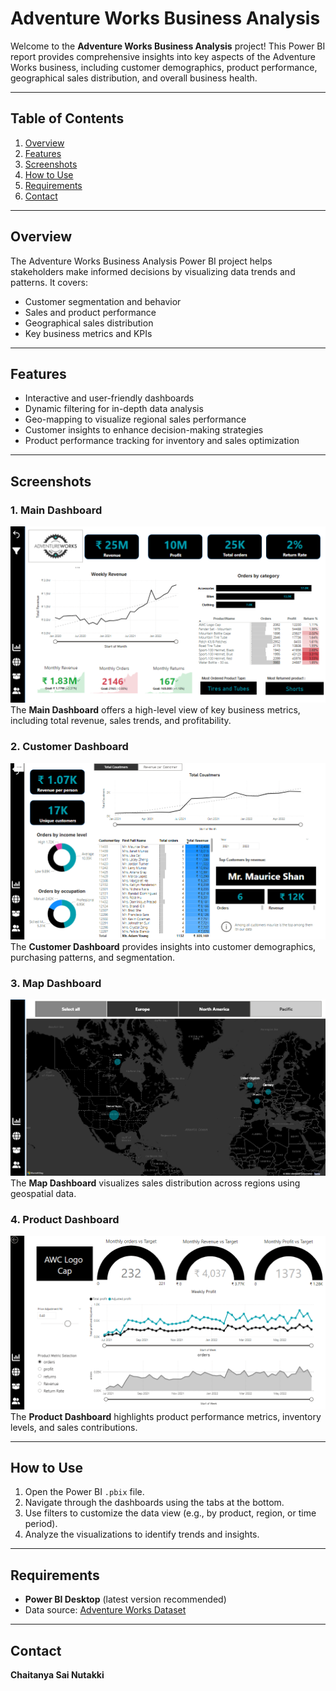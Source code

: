 # Adventure Works Business Analysis

Welcome to the **Adventure Works Business Analysis** project! This Power BI report provides comprehensive insights into key aspects of the Adventure Works business, including customer demographics, product performance, geographical sales distribution, and overall business health. 

---

## Table of Contents
1. [Overview](#overview)
2. [Features](#features)
3. [Screenshots](#screenshots)
4. [How to Use](#how-to-use)
5. [Requirements](#requirements)
6. [Contact](#contact)

---

## Overview
The Adventure Works Business Analysis Power BI project helps stakeholders make informed decisions by visualizing data trends and patterns. It covers:
- Customer segmentation and behavior
- Sales and product performance
- Geographical sales distribution
- Key business metrics and KPIs

---

## Features
- Interactive and user-friendly dashboards
- Dynamic filtering for in-depth data analysis
- Geo-mapping to visualize regional sales performance
- Customer insights to enhance decision-making strategies
- Product performance tracking for inventory and sales optimization

---

## Screenshots
### 1. Main Dashboard  
![Main Dashboard](visualization/main.png)  
The **Main Dashboard** offers a high-level view of key business metrics, including total revenue, sales trends, and profitability.

### 2. Customer Dashboard  
![Customer Dashboard](visualization/customer.png)  
The **Customer Dashboard** provides insights into customer demographics, purchasing patterns, and segmentation.

### 3. Map Dashboard  
![Map Dashboard](visualization/map.png)  
The **Map Dashboard** visualizes sales distribution across regions using geospatial data.

### 4. Product Dashboard  
![Product Dashboard](visualization/product.png)  
The **Product Dashboard** highlights product performance metrics, inventory levels, and sales contributions.

---

## How to Use
1. Open the Power BI `.pbix` file.
2. Navigate through the dashboards using the tabs at the bottom.
3. Use filters to customize the data view (e.g., by product, region, or time period).
4. Analyze the visualizations to identify trends and insights.

---

## Requirements
- **Power BI Desktop** (latest version recommended)
- Data source: [Adventure Works Dataset](https://www.microsoft.com/en-us/download/details.aspx?id=57787)

---

## Contact
**Chaitanya Sai Nutakki**  
